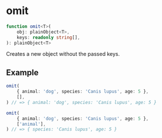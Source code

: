 # omit

```ts
function omit<T>(
    obj: plainObject<T>,
    keys: readonly string[],
): plainObject<T>
```

Creates a new object without the passed keys.

## Example

```ts
omit(
    { animal: 'dog', species: 'Canis lupus', age: 5 },
    [],
) // => { animal: 'dog', species: 'Canis lupus', age: 5 }
```

```ts
omit(
    { animal: 'dog', species: 'Canis lupus', age: 5 },
    ['animal'],
) // => { species: 'Canis lupus', age: 5 }
```
